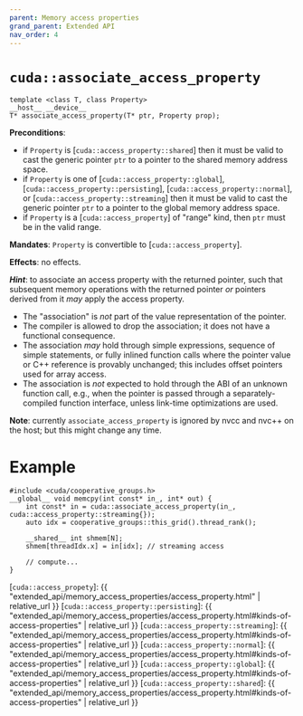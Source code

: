 ```yaml
---
parent: Memory access properties
grand_parent: Extended API
nav_order: 4
---
```


# `cuda::associate_access_property`

```cuda
template <class T, class Property>
__host__ __device__ 
T* associate_access_property(T* ptr, Property prop);
```

**Preconditions**:
* if `Property` is [`cuda::access_property::shared`] then it must be valid to cast the generic pointer `ptr` to a pointer to the shared memory address space.
* if `Property` is one of [`cuda::access_property::global`], [`cuda::access_property::persisting`], [`cuda::access_property::normal`], or [`cuda::access_property::streaming`] then it must be valid to cast the generic pointer `ptr` to a pointer to the global memory address space.
* if `Property` is a [`cuda::access_property`] of "range" kind, then `ptr` must be in the valid range. 

**Mandates**: `Property` is convertible to [`cuda::access_property`].

**Effects**: no effects. 

**_Hint_**: to associate an access property with the returned pointer, such that subsequent memory operations with the returned pointer _or_ pointers derived from it _may_ apply the access property. 

  * The "association" is _not_ part of the value representation of the pointer.
  * The compiler is allowed to drop the association; it does not have a functional consequence.
  * The association _may_ hold through simple expressions, sequence of simple statements, or fully inlined function calls where the pointer value or C++ reference is provably unchanged; this includes offset pointers used for array access. 
  * The association is _not_ expected to hold through the ABI of an unknown function call, e.g., when the pointer is passed through a separately-compiled function interface, unless link-time optimizations are used.

**Note**: currently `associate_access_property` is ignored by nvcc and nvc++ on the host; but this might change any time.

# Example

```cuda
#include <cuda/cooperative_groups.h>
__global__ void memcpy(int const* in_, int* out) {
    int const* in = cuda::associate_access_property(in_, cuda::access_property::streaming{});
    auto idx = cooperative_groups::this_grid().thread_rank();

    __shared__ int shmem[N];
    shmem[threadIdx.x] = in[idx]; // streaming access

    // compute...
}
```

[`cuda::access_propety`]: {{ "extended_api/memory_access_properties/access_property.html" | relative_url }}
[`cuda::access_property::persisting`]: {{ "extended_api/memory_access_properties/access_property.html#kinds-of-access-properties" | relative_url }}
[`cuda::access_property::streaming`]: {{ "extended_api/memory_access_properties/access_property.html#kinds-of-access-properties" | relative_url }}
[`cuda::access_property::normal`]: {{ "extended_api/memory_access_properties/access_property.html#kinds-of-access-properties" | relative_url }}
[`cuda::access_property::global`]: {{ "extended_api/memory_access_properties/access_property.html#kinds-of-access-properties" | relative_url }}
[`cuda::access_property::shared`]: {{ "extended_api/memory_access_properties/access_property.html#kinds-of-access-properties" | relative_url }}
